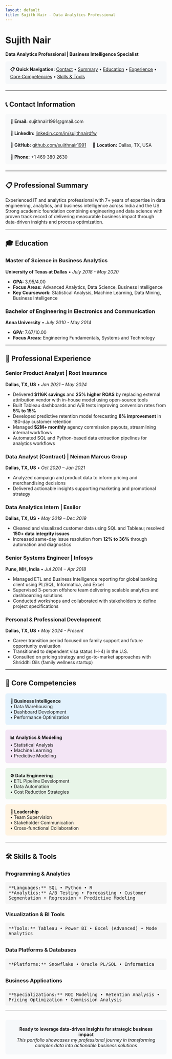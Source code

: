 ```yaml
---
layout: default
title: Sujith Nair - Data Analytics Professional
---
```


# Sujith Nair
**Data Analytics Professional | Business Intelligence Specialist**

<!-- Navigation Menu -->
<div style="background-color: #f6f8fa; padding: 15px; border-radius: 6px; margin-bottom: 20px;">
<strong>📋 Quick Navigation:</strong> 
<a href="#contact">Contact</a> • 
<a href="#summary">Summary</a> • 
<a href="#education">Education</a> • 
<a href="#experience">Experience</a> • 
<a href="#competencies">Core Competencies</a> • 
<a href="#skills">Skills & Tools</a>
</div>

---

## <a id="contact"></a>📞 Contact Information

<div style="display: flex; flex-wrap: wrap; gap: 20px; align-items: center; background-color: #f8f9fa; padding: 15px; border-radius: 6px; margin-bottom: 20px;">
<div>📧 <strong>Email:</strong> sujithnair1991@gmail.com</div>
<div>🔗 <strong>LinkedIn:</strong> <a href="https://www.linkedin.com/in/sujithnairdfw/">linkedin.com/in/sujithnairdfw</a></div>
<div>🐙 <strong>GitHub:</strong> <a href="https://github.com/sujithnair1991">github.com/sujithnair1991</a></div>
<div>📍 <strong>Location:</strong> Dallas, TX, USA</div>
<div>📱 <strong>Phone:</strong> +1 469 380 2630</div>
</div>

---

## <a id="summary"></a>📋 Professional Summary

Experienced IT and analytics professional with 7+ years of expertise in data engineering, analytics, and business intelligence across India and the US. Strong academic foundation combining engineering and data science with proven track record of delivering measurable business impact through data-driven insights and process optimization.

---

## <a id="education"></a>🎓 Education

### **Master of Science in Business Analytics**
**University of Texas at Dallas** • *July 2018 - May 2020*
- **GPA:** 3.95/4.00
- **Focus Areas:** Advanced Analytics, Data Science, Business Intelligence
- **Key Coursework:** Statistical Analysis, Machine Learning, Data Mining, Business Intelligence

### **Bachelor of Engineering in Electronics and Communication**
**Anna University** • *July 2010 - May 2014*
- **GPA:** 7.67/10.00
- **Focus Areas:** Engineering Fundamentals, Systems and Technology

---

## <a id="experience"></a>💼 Professional Experience

### **Senior Product Analyst** | Root Insurance
**Dallas, TX, US** • *Jan 2021 – May 2024*
- Delivered **$116K savings** and **25% higher ROAS** by replacing external attribution vendor with in-house model using open-source tools
- Built Tableau dashboards and A/B tests improving conversion rates from **5% to 15%**
- Developed predictive retention model forecasting **8% improvement** in 180-day customer retention
- Managed **$2M+ monthly** agency commission payouts, streamlining internal workflows
- Automated SQL and Python-based data extraction pipelines for analytics workflows

### **Data Analyst (Contract)** | Neiman Marcus Group
**Dallas, TX, US** • *Oct 2020 – Jan 2021*
- Analyzed campaign and product data to inform pricing and merchandising decisions
- Delivered actionable insights supporting marketing and promotional strategy

### **Data Analytics Intern** | Essilor
**Dallas, TX, US** • *May 2019 – Dec 2019*
- Cleaned and visualized customer data using SQL and Tableau; resolved **150+ data integrity issues**
- Increased same-day issue resolution from **12% to 36%** through automation and diagnostics

### **Senior Systems Engineer** | Infosys
**Pune, MH, India** • *Jul 2014 – Apr 2018*
- Managed ETL and Business Intelligence reporting for global banking client using PL/SQL, Informatica, and Excel
- Supervised 3-person offshore team delivering scalable analytics and dashboarding solutions
- Conducted workshops and collaborated with stakeholders to define project specifications

### **Personal & Professional Development**
**Dallas, TX, US** • *May 2024 - Present*
- Career transition period focused on family support and future opportunity evaluation
- Transitioned to dependent visa status (H-4) in the U.S.
- Consulted on pricing strategy and go-to-market approaches with Shriddhi Oils (family wellness startup)

---

## <a id="competencies"></a>🎯 Core Competencies

<div style="display: grid; grid-template-columns: repeat(auto-fit, minmax(250px, 1fr)); gap: 15px; margin: 20px 0;">
<div style="background-color: #e3f2fd; padding: 15px; border-radius: 6px;">
<strong>🏢 Business Intelligence</strong><br/>
• Data Warehousing<br/>
• Dashboard Development<br/>
• Performance Optimization
</div>
<div style="background-color: #f3e5f5; padding: 15px; border-radius: 6px;">
<strong>📊 Analytics & Modeling</strong><br/>
• Statistical Analysis<br/>
• Machine Learning<br/>
• Predictive Modeling
</div>
<div style="background-color: #e8f5e8; padding: 15px; border-radius: 6px;">
<strong>⚙️ Data Engineering</strong><br/>
• ETL Pipeline Development<br/>
• Data Automation<br/>
• Cost Reduction Strategies
</div>
<div style="background-color: #fff3e0; padding: 15px; border-radius: 6px;">
<strong>👥 Leadership</strong><br/>
• Team Supervision<br/>
• Stakeholder Communication<br/>
• Cross-functional Collaboration
</div>
</div>

---

## <a id="skills"></a>🛠️ Skills & Tools

### **Programming & Analytics**
<div style="background-color: #f5f5f5; padding: 10px; border-radius: 4px; font-family: monospace; margin: 10px 0;">
**Languages:** SQL • Python • R<br/>
**Analytics:** A/B Testing • Forecasting • Customer Segmentation • Regression • Predictive Modeling
</div>

### **Visualization & BI Tools**
<div style="background-color: #f5f5f5; padding: 10px; border-radius: 4px; font-family: monospace; margin: 10px 0;">
**Tools:** Tableau • Power BI • Excel (Advanced) • Mode Analytics
</div>

### **Data Platforms & Databases**
<div style="background-color: #f5f5f5; padding: 10px; border-radius: 4px; font-family: monospace; margin: 10px 0;">
**Platforms:** Snowflake • Oracle PL/SQL • Informatica
</div>

### **Business Applications**
<div style="background-color: #f5f5f5; padding: 10px; border-radius: 4px; font-family: monospace; margin: 10px 0;">
**Specializations:** ROI Modeling • Retention Analysis • Pricing Optimization • Commission Analysis
</div>

---

<div style="text-align: center; background-color: #f6f8fa; padding: 20px; border-radius: 6px; margin-top: 30px;">
<strong>Ready to leverage data-driven insights for strategic business impact</strong><br/>
<em>This portfolio showcases my professional journey in transforming complex data into actionable business solutions</em>
</div>
